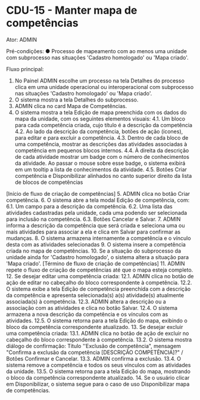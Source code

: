 # CDU-15 - Manter mapa de competências

Ator: ADMIN

Pré-condições:
● Processo de mapeamento com ao menos uma unidade com subprocesso nas situações 'Cadastro homologado' ou 'Mapa criado'.

Fluxo principal:
1. No Painel ADMIN escolhe um processo na tela Detalhes do processo clica em uma unidade operacional ou interoperacional com subprocesso nas situações 'Cadastro homologado' ou 'Mapa criado'.
2. O sistema mostra a tela Detalhes do subprocesso.
3. ADMIN clica no card Mapa de Competências.
4. O sistema mostra a tela Edição de mapa preenchida com os dados do mapa da unidade, com os seguintes elementos visuais:
4.1. Um bloco para cada competência criada, cujo título é a descrição da competência
4.2. Ao lado da descrição da competência, botões de ação (ícones), para editar e para excluir a competência.
4.3. Dentro de cada bloco de uma competência, mostrar as descrições das atividades associadas à competência em pequenos blocos internos.
4.4. À direita da descrição de cada atividade mostrar um badge com o número de conhecimentos da atividade. Ao passar o mouse sobre esse badge, o sistema exibirá em um tooltip a lista de conhecimentos da atividade.
4.5. Botões Criar competência e Disponibilizar alinhados no canto superior direito da lista de blocos de competências

[Início de fluxo de criação  de competências]
5. ADMIN clica no botão Criar competência.
6. O sistema abre a tela modal Edição de competência, com:
6.1. Um campo para a descrição da competência.
6.2. Uma lista das atividades cadastradas pela unidade, cada uma podendo ser selecionada para inclusão na competência.
6.3. Botões Cancelar e Salvar.
7. ADMIN informa a descrição da competência que será criada e seleciona uma ou mais atividades para associar a ela e clica em Salvar para confirmar as mudanças.
8. O sistema armazena internamente a competência e o vínculo desta com as atividades selecionadas
9. O sistema insere a competência criada no mapa de competências.
10. Se a situação do subprocesso da unidade ainda for 'Cadastro homologado', o sistema altera a situação para 'Mapa criado'.
[Término de fluxo de criação de competências]
11. ADMIN repete o fluxo de criação de competências até que o mapa esteja completo.
12. Se desejar editar uma competência criada:
12.1.  ADMIN clica no botão de ação de editar no cabeçalho do bloco correspondente à competência.
12.2. O sistema exibe a tela Edição de competência preenchida com a descrição da competência e apresenta selecionada(s) a(s) atividade(s) atualmente associada(s) à competência.
12.3. ADMIN altera a descrição ou a associação com as atividades e clica no botão Salvar.
12.4. O sistema armazena a nova descrição da competência e os vínculos com as atividades.
12.5. O sistema retorna para a tela Edição do mapa, exibindo o bloco da competência correspondente atualizado.
13. Se desejar excluir uma competência criada:
13.1.  ADMIN clica no botão de ação de excluir no cabeçalho do bloco correspondente à competência.
13.2. O sistema mostra diálogo de confirmação: Título ''Exclusão de competência", mensagem "Confirma a exclusão da competência [DESCRIÇÃO COMPETÊNCIA]?" / Botões Confirmar e Cancelar.
13.3. ADMIN confirma a exclusão.
13.4. O sistema remove a competência e todos os seus vínculos com as atividades da unidade.
13.5. O sistema retorna para a tela Edição do mapa, mostrando o bloco da competência correspondente atualizado.
14. Se o usuário clicar em Disponibilizar, o sistema segue para o caso de uso Disponibilizar mapa de competências.